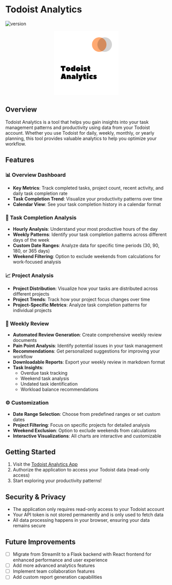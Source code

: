 # Todoist Analytics

![version](https://img.shields.io/badge/version-0.0.1-brightgreen)

<p align=center>
<img src='assets/images/analytics_logo.png' width=200>
</p>

## Overview

Todoist Analytics is a tool that helps you gain insights into your task management patterns and productivity using data from your Todoist account. Whether you use Todoist for daily, weekly, monthly, or yearly planning, this tool provides valuable analytics to help you optimize your workflow.

## Features

### 📊 Overview Dashboard
- **Key Metrics**: Track completed tasks, project count, recent activity, and daily task completion rate
- **Task Completion Trend**: Visualize your productivity patterns over time
- **Calendar View**: See your task completion history in a calendar format

### 🎯 Task Completion Analysis
- **Hourly Analysis**: Understand your most productive hours of the day
- **Weekly Patterns**: Identify your task completion patterns across different days of the week
- **Custom Date Ranges**: Analyze data for specific time periods (30, 90, 180, or 365 days)
- **Weekend Filtering**: Option to exclude weekends from calculations for work-focused analysis

### 📈 Project Analysis
- **Project Distribution**: Visualize how your tasks are distributed across different projects
- **Project Trends**: Track how your project focus changes over time
- **Project-Specific Metrics**: Analyze task completion patterns for individual projects

### 📝 Weekly Review
- **Automated Review Generation**: Create comprehensive weekly review documents
- **Pain Point Analysis**: Identify potential issues in your task management
- **Recommendations**: Get personalized suggestions for improving your workflow
- **Downloadable Reports**: Export your weekly review in markdown format
- **Task Insights**:
  - Overdue task tracking
  - Weekend task analysis
  - Undated task identification
  - Workload balance recommendations

### ⚙️ Customization
- **Date Range Selection**: Choose from predefined ranges or set custom dates
- **Project Filtering**: Focus on specific projects for detailed analysis
- **Weekend Exclusion**: Option to exclude weekends from calculations
- **Interactive Visualizations**: All charts are interactive and customizable

## Getting Started

1. Visit the [Todoist Analytics App](https://todoistanalytics.streamlit.app/)
2. Authorize the application to access your Todoist data (read-only access)
3. Start exploring your productivity patterns!

## Security & Privacy

- The application only requires read-only access to your Todoist account
- Your API token is not stored permanently and is only used to fetch data
- All data processing happens in your browser, ensuring your data remains secure

## Future Improvements

- [ ] Migrate from Streamlit to a Flask backend with React frontend for enhanced performance and user experience
- [ ] Add more advanced analytics features
- [ ] Implement team collaboration features
- [ ] Add custom report generation capabilities
